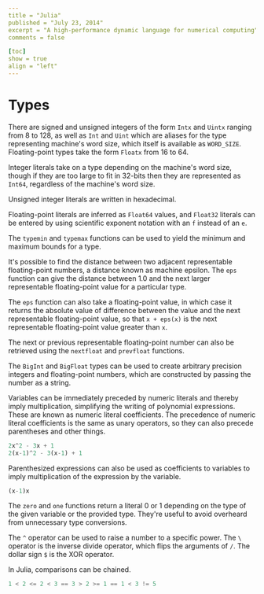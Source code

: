 ```yaml
---
title = "Julia"
published = "July 23, 2014"
excerpt = "A high-performance dynamic language for numerical computing"
comments = false

[toc]
show = true
align = "left"
---
```


# Types

There are signed and unsigned integers of the form `Intx` and `Uintx` ranging from 8 to 128, as well as `Int` and `Uint` which are aliases for the type representing machine's word size, which itself is available as `WORD_SIZE`. Floating-point types take the form `Floatx` from 16 to 64.

Integer literals take on a type depending on the machine's word size, though if they are too large to fit in 32-bits then they are represented as `Int64`, regardless of the machine's word size.

Unsigned integer literals are written in hexadecimal.

Floating-point literals are inferred as `Float64` values, and `Float32` literals can be entered by using scientific exponent notation with an `f` instead of an `e`.

The `typemin` and `typemax` functions can be used to yield the minimum and maximum bounds for a type.

It's possible to find the distance between two adjacent representable floating-point numbers, a distance known as machine epsilon. The `eps` function can give the distance between 1.0 and the next larger representable floating-point value for a particular type.

The `eps` function can also take a floating-point value, in which case it returns the absolute value of difference between the value and the next representable floating-point value, so that `x + eps(x)` is the next representable floating-point value greater than `x`.

The next or previous representable floating-point number can also be retrieved using the `nextfloat` and `prevfloat` functions.

The `BigInt` and `BigFloat` types can be used to create arbitrary precision integers and floating-point numbers, which are constructed by passing the number as a string.

Variables can be immediately preceded by numeric literals and thereby imply multiplication, simplifying the writing of polynomial expressions. These are known as numeric literal coefficients. The precedence of numeric literal coefficients is the same as unary operators, so they can also precede parentheses and other things.

``` julia
2x^2 - 3x + 1
2(x-1)^2 - 3(x-1) + 1
```

Parenthesized expressions can also be used as coefficients to variables to imply multiplication of the expression by the variable.

``` julia
(x-1)x
```

The `zero` and `one` functions return a literal 0 or 1 depending on the type of the given variable or the provided type. They're useful to avoid overheard from unnecessary type conversions.

The `^` operator can be used to raise a number to a specific power. The `\` operator is the inverse divide operator, which flips the arguments of `/`. The dollar sign `$` is the XOR operator.

In Julia, comparisons can be chained.

``` julia
1 < 2 <= 2 < 3 == 3 > 2 >= 1 == 1 < 3 != 5
```

